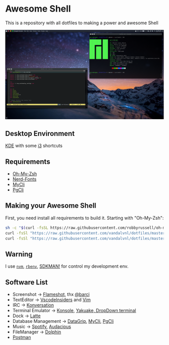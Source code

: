 # Awesome Shell

This is a repository with all dotfiles to making a power and awesome Shell

![My Shell](shell.png)

## Desktop Environment

[KDE](https://github.com/KDE) with some [i3](https://github.com/i3) shortcuts


## Requirements

-   [Oh-My-Zsh](https://github.com/robbyrussell/oh-my-zsh)
-   [Nerd-Fonts](https://github.com/ryanoasis/nerd-fonts)
-   [MyCli](https://github.com/dbcli/mycli)
-   [PgCli](https://www.pgcli.com/)

## Making your Awesome Shell

First, you need install all requirements to build it. Starting with "Oh-My-Zsh":

```bash
sh -c "$(curl -fsSL https://raw.githubusercontent.com/robbyrussell/oh-my-zsh/master/tools/install.sh)"
curl -fsSl "https://raw.githubusercontent.com/vandalvnl/dotfiles/master/zsh/vandal.zsh-theme" > ~/.oh-my-zsh/themes/vandal.zsh-theme
curl -fsSl "https://raw.githubusercontent.com/vandalvnl/dotfiles/master/zsh/zshrc" > ~/.zshrc
```

## Warning

I use [`nvm`](https://github.com/creationix/nvm), [`rbenv`](https://github.com/rbenv/rbenv),
[SDKMAN!](http://sdkman.io) for control my development env.


## Software List

- Screenshot -> [Flameshot](https://github.com/lupoDharkael/flameshot), thx [@barci](https://github.com/flaviobarci)
- TextEditor -> [VscodeInsiders](https://code.visualstudio.com/insiders/) and [Vim](https://github.com/vim/vim)
- IRC -> [Konversation](https://konversation.kde.org/)
- Terminal Emulator -> [Konsole](https://konsole.kde.org/), [Yakuake, DropDown terminal](https://www.kde.org/applications/system/yakuake/)
- Dock -> [Latte](https://github.com/psifidotos/Latte-Dock)
- Database Management -> [DataGrip](https://www.jetbrains.com/datagrip/), [MyCli](https://www.mycli.net/), [PgCli](https://www.pgcli.com/)
- Music -> [Spotify](https://www.spotify.com/br/download/linux/), [Audacious](https://audacious-media-player.org/)
- FileManager -> [Dolphin](https://github.com/KDE/dolphin)
- [Postman](https://www.getpostman.com/)
